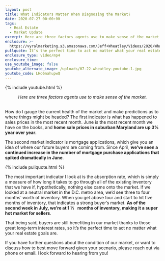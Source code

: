 ```yaml
---
layout: post
title: What Indicators Matter When Diagnosing the Market?
date: 2020-07-27 00:00:00
tags:
  - Real Estate
  - Market Update
excerpt: Here are three factors agents use to make sense of the market.
enclosure: >-
  https://vyralmarketing.s3.amazonaws.com/Jeff+Wheatley/Videos/2020/What+Indicators+Matter+When+Diagnosing+the+Market_.mp4
pullquote: It’s the perfect time to act no matter what your real estate goals are.
enclosure_type: video/mp4
enclosure_time:
use_youtube_image: false
youtube_alternate_image: /uploads/07-22-wheatley-youtube-1.jpg
youtube_code: LHo6nahupwQ
---
```


{% include youtube.html %}

<center><em>Here are three factors agents use to make sense of the market.</em></center>

<br>How do I gauge the current health of the market and make predictions as to where things might be headed? The first indicator is what has happened to sales prices in the most recent month. June is the most recent month we have on the books, and **home sale prices in suburban Maryland are up 3% year over year**.

The second market indicator is mortgage applications, which give you an idea of where our future buyers are coming from. Since April, **we’ve seen a continued increase in the number of mortgage purchase applications that spiked dramatically in June**.

{% include pullquote.html %}

The most important indicator I look at is the absorption rate, which is simply a measure of how long it takes to go through all of the existing inventory that we have if, hypothetically, nothing else came onto the market. If we looked at a neutral market in the D.C. metro area, we’d see three to four months’ worth of inventory. When you get above four and start to hit five months of inventory, that indicates a strong buyer’s market. **As of the second week in July, we’re at 1 ⅓ &nbsp; months of inventory, making it a super hot market for sellers**.

That being said, buyers are still benefiting in our market thanks to those great long-term interest rates, so it’s the perfect time to act no matter what your real estate goals are.

If you have further questions about the condition of our market, or want to discuss how to best move forward given your scenario, please reach out via phone or email. I look forward to hearing from you\!